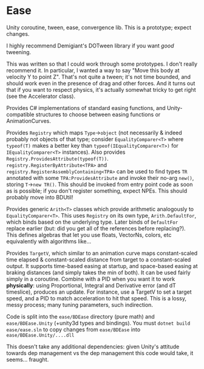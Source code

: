 # Ease

Unity coroutine, tween, ease, convergence lib. This is a prototype; expect changes.

I highly recommend Demigiant's DOTween library if you want _good_ tweening.

This was written so that I could work through some prototypes. I don't really recommend it.
In particular, I wanted a way to say "Move this body at velocity Y to point Z".
That's not quite a tween; it's not time bounded, and should work even in the presence of drag and other forces.
And it turns out that if you want to respect physics, it's actually somewhat tricky to get right (see the Accelerator class).

Provides C# implementations of standard easing functions, and Unity-compatible structures to choose between easing functions or AnimationCurves.

Provides `Registry` which maps `Type`->`object` (not necessarily & indeed probably not objects of that type; 
consider `EqualityComparer<T>` where `typeof(T)` makes a better key than `typeof(IEqualityComparer<T>)` for `IEqualityComparer<T>` instances).
Also provides `Registry.ProvidesAttribute(typeof(T))`.
`registry.RegisterByAttribute<TPA>` and `registry.RegisterAssemblyContaining<TPA>` can be used to find types `TR` annotated with some `TPA:ProvidesAttribute`
and invoke their no-arg `new()`, storing `T`->`new TR()`.
This should be invoked from entry point code as soon as is possible; if you don't register something, expect NPEs.
This should probably move into BDUtil!

Provides generic `Arith<T>` classes which provide arithmetic analogously to `EqualityComparer<T>`.
This uses `Registry` on its own type, `Arith.DefaultFor`, which binds based on the underlying type.
Later binds of `DefaultFor` replace earlier (but: did you get all of the references before replacing?).
This defines algebras that let you use floats, VectorNs, colors, etc equivalently with algorithms like...

Provides `TargetV`, which similar to an animation curve maps constant-scaled time elapsed & constant-scaled distance from target to a constant-scaled output.
It supports time-based easing at startup, and space-based easing at braking distances (and simply takes the min of both).
It can be used fairly simply in a coroutine.
Combine with a PID when you want it to work **physically**: using Proportional, Integral and Derivative error (and dT timeslice), produces an update.
For instance, use a TargetV to set a target speed, and a PID to match acceleration to hit that speed.
This is a lossy, messy process; many tuning parameters, such indirection.

Code is split into the `ease/BDEase` directory (pure math) and `ease/BDEase.Unity` (+unity3d types and bindings).
You must `dotnet build` `ease/ease.sln` to copy changes from `ease/BDEase` into `ease/BDEase.Unity/....dll`

This doesn't take any additional dependencies: given Unity's attitude towards dep management vs the dep management this code would take, it seems...
fraught.
